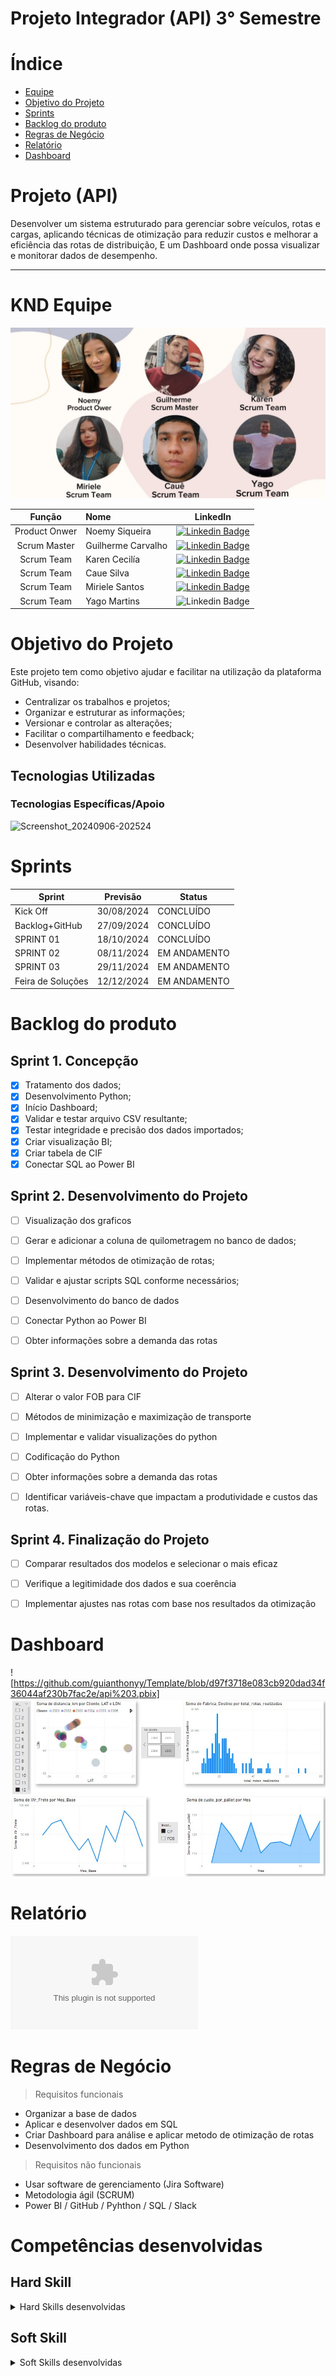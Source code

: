 # Projeto Integrador (API) 3° Semestre  

# Índice

* [Equipe](#equipe)
* [Objetivo do Projeto](#Projeto(API))
* [Sprints](#Sprints)
* [Backlog do produto](#Backlog-do-produto)
* [Regras de Negócio](#-Regras-de-Negócio)
* [Relatório](#Relatório)
* [Dashboard](#Dashboard)


# Projeto (API) 
Desenvolver um sistema estruturado para gerenciar sobre veículos, rotas e cargas, aplicando técnicas de otimização para reduzir custos e melhorar a eficiência das rotas de distribuição, E um Dashboard onde possa visualizar e monitorar dados de desempenho.

--------------------------------------------------------------------------------------------------------------------------------------------------------------------------------------------------------------------------------------------------------------
# KND Equipe

![IMG-20240913-WA0062.jpg](https://github.com/guianthonyy/Template/blob/61f3b958701f4d5ea141cefda4d890ec687311cb/IMG-20240913-WA0062.jpg)


|    Função     |                 Nome                                  |                                                                                                                         LinkedIn                                                                                                                                                      |
| :-----------: | :------------------------------------ | :---------------------------------------------------------------------------------------------------------------------------------------------------------------------------------------------------------------------------------------------------------------------------------------------: |
| Product Onwer |   Noemy Siqueira  |     [![Linkedin Badge](https://img.shields.io/badge/Linkedin-blue?style=flat-square&logo=Linkedin&logoColor=white)](https://www.linkedin.com/in/noemy-mtfasi-533975264?utm_source=share&utm_campaign=share_via&utm_content=profile&utm_medium=ios_app) 
| Scrum Master   |   Guilherme Carvalho     |           [![Linkedin Badge](https://img.shields.io/badge/Linkedin-blue?style=flat-square&logo=Linkedin&logoColor=white)](https://www.linkedin.com/in/guilherme-anthony-853606287/)
 | Scrum Team  | Karen Cecilía      |         [![Linkedin Badge](https://img.shields.io/badge/Linkedin-blue?style=flat-square&logo=Linkedin&logoColor=white)](https://www.linkedin.com/in/karen-cec%C3%ADlia-morais-57900a173) 
|  Scrum Team  |   Caue Silva |           [![Linkedin Badge](https://img.shields.io/badge/Linkedin-blue?style=flat-square&logo=Linkedin&logoColor=white)](https://www.linkedin.com/in/caue-santos-a01228288?utm_source=share&utm_campaign=share_via&utm_content=profile&utm_medium=android_app)
|  Scrum Team  |   Miriele Santos           |   [![Linkedin Badge](https://img.shields.io/badge/Linkedin-blue?style=flat-square&logo=Linkedin&logoColor=white)](https://www.linkedin.com/in/miriele-santos-7597a01a3?utm_source=share&utm_campaign=share_via&utm_content=profile&utm_medium=android_app) 
|  Scrum Team  |   Yago Martins     |           ![Linkedin Badge](https://img.shields.io/badge/Linkedin-blue?style=flat-square&logo=Linkedin&logoColor=white)|

# Objetivo do Projeto
Este projeto tem como objetivo ajudar e facilitar na utilização da plataforma GitHub, visando:
* Centralizar os trabalhos e projetos;
* Organizar e estruturar as informações;
* Versionar e controlar as alterações;
* Facilitar o compartilhamento e feedback;
* Desenvolver habilidades técnicas.

## Tecnologias Utilizadas

 ### Tecnologias Específicas/Apoio
![Screenshot_20240906-202524](https://github.com/user-attachments/assets/e7ebc23b-e9dc-40a0-9a44-b621157e5598)

# Sprints

Sprint | Previsão | Status| 
|------|--------|------|
|Kick Off | 30/08/2024 |CONCLUÍDO | 
| Backlog+GitHub |  27/09/2024 |  CONCLUÍDO | 
|SPRINT 01| 18/10/2024 | CONCLUÍDO |
|SPRINT 02| 08/11/2024 | EM ANDAMENTO  |
|SPRINT 03| 29/11/2024 | EM ANDAMENTO |
|Feira de Soluções| 12/12/2024 | EM ANDAMENTO |

  
# Backlog do produto


## Sprint 1. Concepção
- [x] Tratamento dos dados;
- [x] Desenvolvimento Python;
- [x] Início Dashboard;
- [x] Validar e testar arquivo CSV resultante;
- [x] Testar integridade e precisão dos dados importados;
- [x] Criar visualização BI;
- [x] Criar tabela de CIF
- [x] Conectar SQL ao Power BI

## Sprint 2. Desenvolvimento do Projeto
- [ ] Visualização dos graficos 
- [ ] Gerar e adicionar a coluna de quilometragem no banco de dados;
- [ ] Implementar métodos de otimização de rotas;
- [ ] Validar e ajustar scripts SQL conforme necessários;
- [ ] Desenvolvimento do banco de dados
- [ ] Conectar Python ao Power BI
- [ ] Obter informações sobre a demanda das rotas


## Sprint 3. Desenvolvimento do Projeto
- [ ] Alterar o valor FOB para CIF
- [ ] Métodos de minimização e maximização de transporte
- [ ] Implementar e validar visualizações do python
- [ ] Codificação do Python
- [ ] Obter informações sobre a demanda das rotas
- [ ]  Identificar variáveis-chave que impactam a produtividade e custos das rotas.


## Sprint 4. Finalização do Projeto
- [ ] Comparar resultados dos modelos e selecionar o mais eficaz
- [ ] Verifique a legitimidade dos dados e sua coerência
- [ ] Implementar ajustes nas rotas com base nos resultados da otimização


# Dashboard
![https://github.com/guianthonyy/Template/blob/d97f3718e083cb920dad34f36044af230b7fac2e/api%203.pbix]
![template/WhatsApp Image 2024-10-18 at 19.56.26.jpeg](https://github.com/guianthonyy/Template/blob/156e042fb1ec6aac8e0f2173f409e582e9e659c9/WhatsApp%20Image%202024-10-18%20at%2019.56.26.jpeg)


# Relatório

![template/Relatorio Sprint 1 KND.docx](https://github.com/guianthonyy/Template/blob/9e3195e56ad7bf51a2862c719861c5cca902f703/Relatorio%20Sprint%201%20KND.docx)
# Regras de Negócio
> Requisitos funcionais 
- Organizar a base de dados  
- Aplicar e desenvolver dados em SQL
- Criar Dashboard para análise e aplicar metodo de otimização de rotas
- Desenvolvimento dos dados em Python

> Requisitos não funcionais
- Usar software de gerenciamento (Jira Software)
- Metodologia ágil (SCRUM)
- Power BI / GitHub / Pyhthon / SQL / Slack

# Competências desenvolvidas

## Hard Skill
<details>
<summary>Hard Skills desenvolvidas</summary>
  
| Tecnologia/Metodologia | Classificação |
| ---------------------- | ------------- |
| GitHub | ★ ★ ★ ★ ★ ★ ★ ☆ ☆ ☆ |
| Gestão de Projetos | ★ ★ ★ ★ ★ ★ ☆ ☆ ☆ ☆ |
| Scrum Master | ★ ★ ★ ★ ★ ★ ★ ☆ ☆ ☆ |
| Prodct Owner | ★ ★ ★ ★ ★ ★ ★ ☆ ☆ ☆ |
| Markdown | ★ ★ ★ ★ ★ ★ ★ ☆ ☆ ☆ |
| Git Projects | ★ ★ ★ ★ ★ ★ ★ ☆ ☆ ☆ |
 
</details>

## Soft Skill 
<details>
<summary>Soft Skills desenvolvidas</summary>

| Habilidades | Classificação |
| ---------------------- | ------------- |
| Colaboração | ★ ★ ★ ★ ★ ☆ ☆ ☆ ☆ ☆ |
| Proatividade| ★ ★ ★ ★ ★ ★ ☆ ☆ ☆ ☆ |
| Pensamento Crítico | ★ ★ ★ ★ ★ ★ ★ ☆ ☆ ☆ |
| Gerenciamento de Tempo | ★ ★ ★ ★ ★ ★ ★ ☆ ☆ ☆ |
| Adaptabilidade | ★ ★ ★ ★ ★ ★ ★ ☆ ☆ ☆ |
| Resiliência | ★ ★ ★ ★ ★ ★ ★ ☆ ☆ ☆ |




